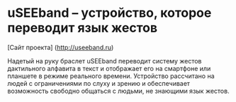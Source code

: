 uSEEband – устройство, которое переводит язык жестов
=====================
[Сайт проекта] (http://useeband.ru)

Надетый на руку браслет uSEEband переводит систему жестов дактильного алфавита в текст и отображает его на смартфоне или планшете в режиме реального времени. Устройство рассчитано на людей с ограничениями по слуху и зрению и обеспечивает возможность свободно общаться с людьми, не знающими язык жестов.
